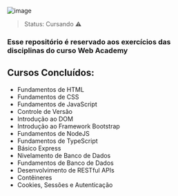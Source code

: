 ![image](https://github.com/DaviBCSouza/WebAcademy_T3/assets/117680329/a4731f13-26ac-44a4-9941-bd57a4de7922)

> Status: Cursando ⚠️

### Esse repositório é reservado aos exercícios das <br> disciplinas do curso Web Academy

## Cursos Concluídos:

- Fundamentos de HTML
- Fundamentos de CSS
- Fundamentos de JavaScript
- Controle de Versão
- Introdução ao DOM
- Introdução ao Framework Bootstrap
- Fundamentos de NodeJS
- Fundamentos de TypeScript
- Básico Express
- Nivelamento de Banco de Dados
- Fundamentos de Banco de Dados
- Desenvolvimento de RESTful APIs
- Contêineres
- Cookies, Sessões e Autenticação
